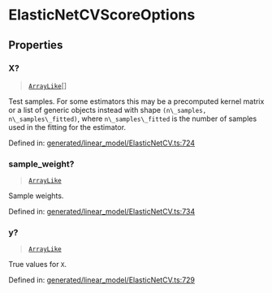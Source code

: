 # ElasticNetCVScoreOptions

## Properties

### X?

> [`ArrayLike`](../types/ArrayLike.md)[]

Test samples. For some estimators this may be a precomputed kernel matrix or a list of generic objects instead with shape `(n\_samples, n\_samples\_fitted)`, where `n\_samples\_fitted` is the number of samples used in the fitting for the estimator.

Defined in:  [generated/linear\_model/ElasticNetCV.ts:724](https://github.com/transitive-bullshit/scikit-learn-ts/blob/b59c1ff/packages/sklearn/src/generated/linear_model/ElasticNetCV.ts#L724)

### sample\_weight?

> [`ArrayLike`](../types/ArrayLike.md)

Sample weights.

Defined in:  [generated/linear\_model/ElasticNetCV.ts:734](https://github.com/transitive-bullshit/scikit-learn-ts/blob/b59c1ff/packages/sklearn/src/generated/linear_model/ElasticNetCV.ts#L734)

### y?

> [`ArrayLike`](../types/ArrayLike.md)

True values for `X`.

Defined in:  [generated/linear\_model/ElasticNetCV.ts:729](https://github.com/transitive-bullshit/scikit-learn-ts/blob/b59c1ff/packages/sklearn/src/generated/linear_model/ElasticNetCV.ts#L729)
